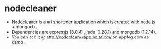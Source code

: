 nodecleaner
===========

- Nodecleaner is a url shortener application which is created with node.js + mongodb .
- Dependencies are expressjs (3.0.4) , jade (0.28.1) and mongodb (1.2.14).
- You can see it @ http://nodecleanerapp.hp.af.cm/ on appfog.com as demo .
